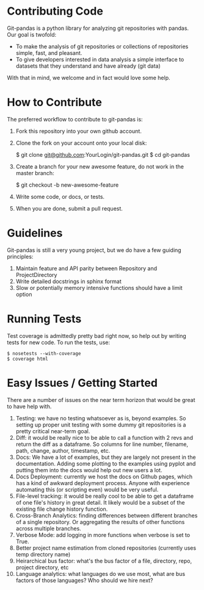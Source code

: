 Contributing Code
=================

Git-pandas is a python library for analyzing git repositories with pandas.  Our goal is twofold:

 * To make the analysis of git repositories or collections of repositories simple, fast, and pleasant.
 * To give developers interested in data analysis a simple interface to datasets that they understand and have already (git data) 
 
With that in mind, we welcome and in fact would love some help.

How to Contribute
=================

The preferred workflow to contribute to git-pandas is:

 1. Fork this repository into your own github account.
 2. Clone the fork on your account onto your local disk:
 
    $ git clone git@github.com:YourLogin/git-pandas.git
    $ cd git-pandas
    
 3. Create a branch for your new awesome feature, do not work in the master branch:
 
    $ git checkout -b new-awesome-feature
    
 4. Write some code, or docs, or tests.
 5. When you are done, submit a pull request.
 
Guidelines
==========

Git-pandas is still a very young project, but we do have a few guiding principles:

 1. Maintain feature and API parity between Repository and ProjectDirectory
 2. Write detailed docstrings in sphinx format
 3. Slow or potentially memory intensive functions should have a limit option

Running Tests
=============

Test coverage is admittedly pretty bad right now, so help out by writing tests for new code. To run the tests, use:

    $ nosetests --with-coverage
    $ coverage html
    
Easy Issues / Getting Started
=============================

There are a number of issues on the near term horizon that would be great to have help with.

 1. Testing: we have no testing whatsoever as is, beyond examples. So setting up proper unit testing with some dummy git repositories is a pretty critical near-term goal.
 2. Diff: it would be really nice to be able to call a function with 2 revs and return the diff as a dataframe. So columns for line number, filename, path, change, author, timestamp, etc. 
 3. Docs: We have a lot of examples, but they are largely not present in the documentation.  Adding some plotting to the examples using pyplot and putting them into the docs would help out new users a lot.
 4. Docs Deployment: currently we host the docs on Github pages, which has a kind of awkward deployment process. Anyone with experience automating this (or scripting even) would be very useful.
 5. File-level tracking: it would be really cool to be able to get a dataframe of one file's history in great detail. It likely would be a subset of the existing file change history function.
 7. Cross-Branch Analytics: finding differences between different branches of a single repository. Or aggregating the  results of other functions across multiple branches.
 8. Verbose Mode: add logging in more functions when verbose is set to True.
 9. Better project name estimation from cloned repositories (currently uses temp directory name)
 10. Heirarchical bus factor: what's the bus factor of a file, directory, repo, project directory, etc
 11. Language analytics: what languages do we use most, what are bus factors of those languages? Who should we hire next?